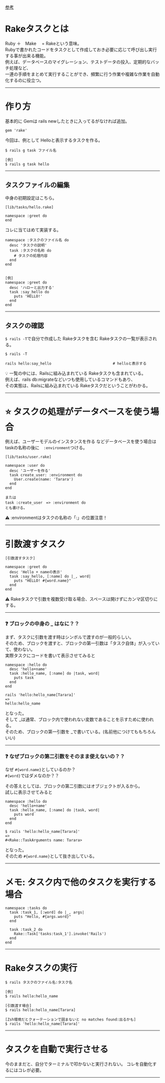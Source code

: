 [参考](https://autovice.jp/articles/177)

# Rakeタスクとは
Ruby ＋　Make　 = Rakeという意味。    
Rubyで書かれたコードをタスクとして作成しておき必要に応じて呼び出し実行する事が出来る機能。  
例えば、データベースのマイグレーション、テストデータの投入、定期的なバッチ処理など、    
一連の手順をまとめて実行することができ、頻繁に行う作業や複雑な作業を自動化するのに役立つ。
***

# 作り方
基本的に Gemは rails newしたときに入ってるがなければ追加。
~~~
gem 'rake'
~~~

今回は、例として Helloと表示するタスクを作る。
~~~
$ rails g task ファイル名

[例]
$ rails g task hello
~~~
***

## タスクファイルの編集
中身の初期設定はこちら。
~~~
[lib/tasks/hello.rake]

namespace :greet do
end
~~~

コレに当てはめて実装する。
~~~
namespace :タスクのファイル名 do
  desc 'タスクの説明'
  task :タスクの名称 do
    # タスクの処理内容
  end
end


[例]
namespace :greet do
  desc 'ハローと出力する'
  task :say_hello do
    puts 'HELLO!'
  end
end
~~~
***

## タスクの確認
`$ rails -T`で自分で作成した Rakeタスクを含む Rakeタスクの一覧が表示される。
~~~
$ rails -T

rails hello:say_hello                            # helloと表示する
~~~
💡 一覧の中には、Railsに組み込まれている Rakeタスクも含まれている。  
例えば、rails db:migrateなどいつも使用しているコマンドもあり、    
その実態は、Railsに組み込まれている Rakeタスクだということがわかる。  
***

# ⭐️ タスクの処理がデータベースを使う場合
例えば、ユーザーモデルのインスタンスを作る などデータベースを使う場合は
taskの名称の後に　`:environment`つける。
~~~
[lib/tasks/user.rake]

namespace :user do
  desc 'ユーザーを作る'
  task create_user: :environment do
    User.create(name: 'Tarara')
  end
end

または
task :create_user　=> :environment do
とも書ける。
~~~
⚠️ :environmentはタスクの名称の「:」の位置注意！
***

# 引数渡すタスク
~~~
[引数渡すタスク]

namespace :greet do
  desc 'Hello + nameの表示'
  task :say_hello, [:name] do |_, word|
    puts "HELLO! #{word.name}"
  end
end
~~~
⚠️ Rakeタスクで引数を複数受け取る場合、スペースは開けずにカンマ区切りにする。    
***

### ❓ ブロックの中身の _ はなに？？
まず、タスクに引数を渡す時はシンボルで渡すのが一般的らしい。  
そのため、ブロックを渡すと、ブロックの第一引数は「タスク自体」が入っていて、使わない。  
実際タスクにコードを書いて表示させてみると  
~~~
namespace :hello do
  desc 'hello+name'
  task :hello_name, [:name] do |task, word|
    puts task
  end
end

rails 'hello:hello_name[Tarara]'
=>
hello:hello_name
~~~
となった。  
そして _は通常、ブロック内で使われない変数であることを示すために使われる。  
そのため、ブロックの第一引数を _で書いている。(名前他につけてももちろんいい)  
***

### ❓ なぜブロックの第二引数をそのまま使えないの？？
なぜ `#{word.name}`としているのか？  
`#{word}`ではダメなのか？？  
  
その答えとしては、ブロックの第二引数にはオブジェクトが入るから。  
試しに表示させてみると
~~~
namespace :hello do
  desc 'hello+name'
  task :hello_name, [:name] do |task, word|
    puts word
  end
end

$ rails 'hello:hello_name[Tarara]'
=>
#<Rake::TaskArguments name: Tarara>
~~~
となった。  
そのため `#{word.name}`として抜き出している。
***

# メモ: タスク内で他のタスクを実行する場合
~~~
namespace :tasks do
  task :task_1, [:word] do |_, args|
    puts "Hello, #{args.word}"
  end

  task :task_2 do
    Rake::Task['tasks:task_1'].invoke('Rails')
  end
end
~~~
***

# Rakeタスクの実行
~~~
$ rails タスクのファイル名:タスク名

[例]
$ rails hello:hello_name

[引数渡す場合]
$ rails hello:hello_name[Tarara]

[Zsh環境だとクォーテーションで囲まないと no matches found:出るかも]
$ rails 'hello:hello_name[Tarara]'
~~~
***

# タスクを自動で実行させる
今のままだと、自分でターミナルで叩かないと実行されない。
コレを自動化するにはコレが必要。
***
